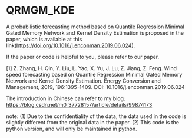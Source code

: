 # QRMGM_KDE
A probabilistic forecasting method based on Quantile Regression Minimal Gated Memory Network and Kernel Density Estimation is proposed in the paper, which is available at this link(https://doi.org/10.1016/j.enconman.2019.06.024).

If the paper or code is helpful to you, please refer to our paper.

[1]	Z. Zhang, H. Qin, Y. Liu, L. Yao, X. Yu, J. Lu, Z. Jiang, Z. Feng. Wind speed forecasting based on Quantile Regression Minimal Gated Memory Network and Kernel Density Estimation. Energy Conversion and Management, 2019, 196:1395-1409. DOI: 10.1016/j.enconman.2019.06.024

The introduction in Chinese can refer to my blog. https://blog.csdn.net/m0_37728157/article/details/99874173

note: (1) Due to the confidentiality of the data, the data used in the code is slightly different from the original data in the paper. (2) This code is the python version, and will only be maintained in python.
